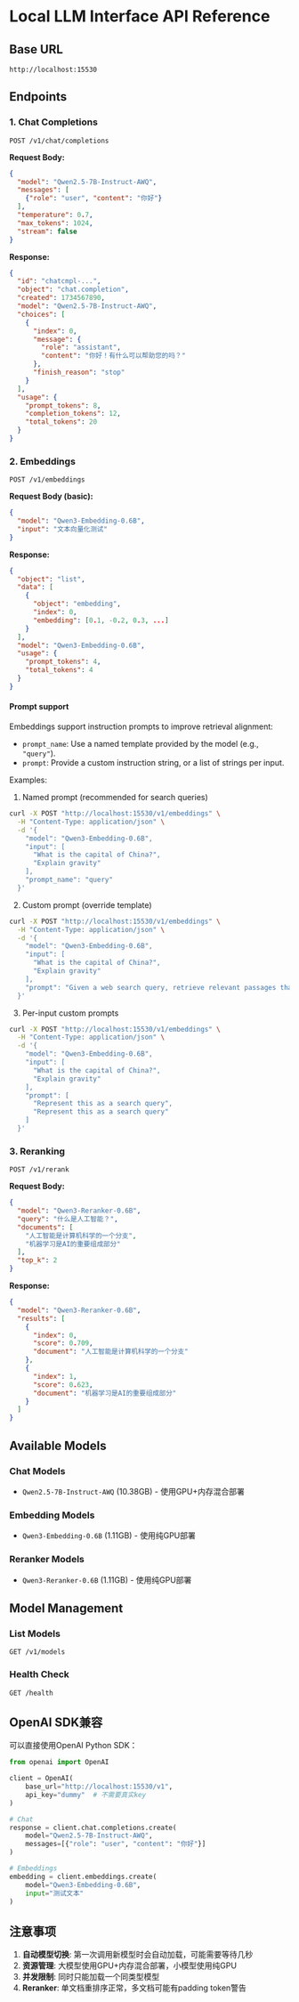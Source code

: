 # Local LLM Interface API Reference

## Base URL
```
http://localhost:15530
```

## Endpoints

### 1. Chat Completions
```
POST /v1/chat/completions
```

**Request Body:**
```json
{
  "model": "Qwen2.5-7B-Instruct-AWQ",
  "messages": [
    {"role": "user", "content": "你好"}
  ],
  "temperature": 0.7,
  "max_tokens": 1024,
  "stream": false
}
```

**Response:**
```json
{
  "id": "chatcmpl-...",
  "object": "chat.completion",
  "created": 1734567890,
  "model": "Qwen2.5-7B-Instruct-AWQ",
  "choices": [
    {
      "index": 0,
      "message": {
        "role": "assistant",
        "content": "你好！有什么可以帮助您的吗？"
      },
      "finish_reason": "stop"
    }
  ],
  "usage": {
    "prompt_tokens": 8,
    "completion_tokens": 12,
    "total_tokens": 20
  }
}
```

### 2. Embeddings
```
POST /v1/embeddings
```

**Request Body (basic):**
```json
{
  "model": "Qwen3-Embedding-0.6B",
  "input": "文本向量化测试"
}
```

**Response:**
```json
{
  "object": "list",
  "data": [
    {
      "object": "embedding",
      "index": 0,
      "embedding": [0.1, -0.2, 0.3, ...]
    }
  ],
  "model": "Qwen3-Embedding-0.6B",
  "usage": {
    "prompt_tokens": 4,
    "total_tokens": 4
  }
}
```

#### Prompt support

Embeddings support instruction prompts to improve retrieval alignment:

- `prompt_name`: Use a named template provided by the model (e.g., `"query"`).
- `prompt`: Provide a custom instruction string, or a list of strings per input.

Examples:

1) Named prompt (recommended for search queries)

```bash
curl -X POST "http://localhost:15530/v1/embeddings" \
  -H "Content-Type: application/json" \
  -d '{
    "model": "Qwen3-Embedding-0.6B",
    "input": [
      "What is the capital of China?",
      "Explain gravity"
    ],
    "prompt_name": "query"
  }'
```

2) Custom prompt (override template)

```bash
curl -X POST "http://localhost:15530/v1/embeddings" \
  -H "Content-Type: application/json" \
  -d '{
    "model": "Qwen3-Embedding-0.6B",
    "input": [
      "What is the capital of China?",
      "Explain gravity"
    ],
    "prompt": "Given a web search query, retrieve relevant passages that answer the query"
  }'
```

3) Per-input custom prompts

```bash
curl -X POST "http://localhost:15530/v1/embeddings" \
  -H "Content-Type: application/json" \
  -d '{
    "model": "Qwen3-Embedding-0.6B",
    "input": [
      "What is the capital of China?",
      "Explain gravity"
    ],
    "prompt": [
      "Represent this as a search query",
      "Represent this as a search query"
    ]
  }'
```

### 3. Reranking
```
POST /v1/rerank
```

**Request Body:**
```json
{
  "model": "Qwen3-Reranker-0.6B",
  "query": "什么是人工智能？",
  "documents": [
    "人工智能是计算机科学的一个分支",
    "机器学习是AI的重要组成部分"
  ],
  "top_k": 2
}
```

**Response:**
```json
{
  "model": "Qwen3-Reranker-0.6B",
  "results": [
    {
      "index": 0,
      "score": 0.709,
      "document": "人工智能是计算机科学的一个分支"
    },
    {
      "index": 1,
      "score": 0.623,
      "document": "机器学习是AI的重要组成部分"
    }
  ]
}
```

## Available Models

### Chat Models
- `Qwen2.5-7B-Instruct-AWQ` (10.38GB) - 使用GPU+内存混合部署

### Embedding Models  
- `Qwen3-Embedding-0.6B` (1.11GB) - 使用纯GPU部署

### Reranker Models
- `Qwen3-Reranker-0.6B` (1.11GB) - 使用纯GPU部署

## Model Management

### List Models
```
GET /v1/models
```

### Health Check
```
GET /health
```

## OpenAI SDK兼容

可以直接使用OpenAI Python SDK：

```python
from openai import OpenAI

client = OpenAI(
    base_url="http://localhost:15530/v1",
    api_key="dummy"  # 不需要真实key
)

# Chat
response = client.chat.completions.create(
    model="Qwen2.5-7B-Instruct-AWQ",
    messages=[{"role": "user", "content": "你好"}]
)

# Embeddings  
embedding = client.embeddings.create(
    model="Qwen3-Embedding-0.6B",
    input="测试文本"
)
```

## 注意事项

1. **自动模型切换**: 第一次调用新模型时会自动加载，可能需要等待几秒
2. **资源管理**: 大模型使用GPU+内存混合部署，小模型使用纯GPU
3. **并发限制**: 同时只能加载一个同类型模型
4. **Reranker**: 单文档重排序正常，多文档可能有padding token警告
